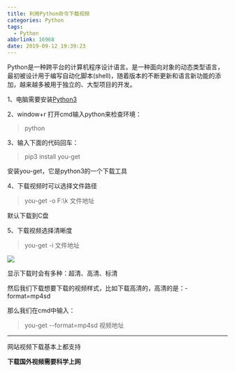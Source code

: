 ```yaml
---
title: 利用Python命令下载视频
categories: Python
tags:
  - Python
abbrlink: 16968
date: 2019-09-12 19:39:23
---
```

Python是一种跨平台的计算机程序设计语言。是一种面向对象的动态类型语言，最初被设计用于编写自动化脚本(shell)，随着版本的不断更新和语言新功能的添加，越来越多被用于独立的、大型项目的开发。

<!--more-->

1、电脑需要安装[Python3](https://www.python.org)

2、window+r 打开cmd输入python来检查环境：

> python

3、输入下面的代码回车：

> pip3 install you-get 

安装you-get，它是python3的一个下载工具

4、下载视频时可以选择文件路径

> you-get -o F:\k 文件地址  

默认下载到C盘

5、下载视频选择清晰度

> you-get -i 文件地址

![](https://note.youdao.com/yws/api/personal/file/5D074E03E1A14F468FFFE7717370B64E?method=download&shareKey=af6f177fd5891cd1abe66e7436f3f007)

显示下载时会有多种：超清、高清、标清

然后我们下载想要下载的视频样式，比如下载高清的，高清的是：-format=mp4sd

那么我们在cmd中输入：

> you-get --format=mp4sd 视频地址


---

网站视频下载基本上都支持

**下载国外视频需要科学上网**

